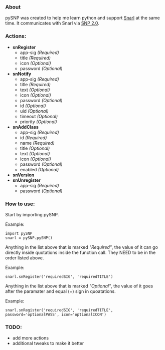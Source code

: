 ### About
pySNP was created to help me learn python and support [Snarl](http://www.fullphat.net/) at the same time. It communicates with Snarl via [SNP 2.0](http://sourceforge.net/apps/mediawiki/snarlwin/index.php?title=SNP_2.0_API).

### Actions:
* **snRegister**
  * app-sig _(Required)_
  * title _(Required)_
  * icon _(Optional)_
  * password _(Optional)_
* **snNotify**
  * app-sig _(Required)_
  * title _(Required)_
  * text _(Optional)_
  * icon _(Optional)_
  * password _(Optional)_
  * id _(Optional)_
  * uid _(Optional)_
  * timeout _(Optional)_
  * priority _(Optional)_
* **snAddClass**
  * app-sig _(Required)_
  * id _(Required)_
  * name _(Required)_
  * title _(Optional)_
  * text _(Optional)_
  * icon _(Optional)_
  * password _(Optional)_
  * enabled _(Optional)_
* **snVersion**
* **snUnregister**
  * app-sig _(Required)_
  * password _(Optional)_

### How to use:
Start by importing pySNP.

Example:

    import pySNP
    snarl = pySNP.pySNP()

Anything in the list above that is marked _"Required"_, the value of it can go directly inside quotations inside the function call. They NEED to be in the order listed above.

Example:

    snarl.snRegister('requiredSIG', 'requiredTITLE')

Anything in the list above that is marked _"Optional"_, the value of it goes after the paramater and equal (=) sign in quoatations.

Example:

    snarl.snRegister('requiredSIG', 'requiredTITLE', password='optionalPASS', icon='optionalICON')

### TODO:
* add more actions
* additional tweaks to make it better
